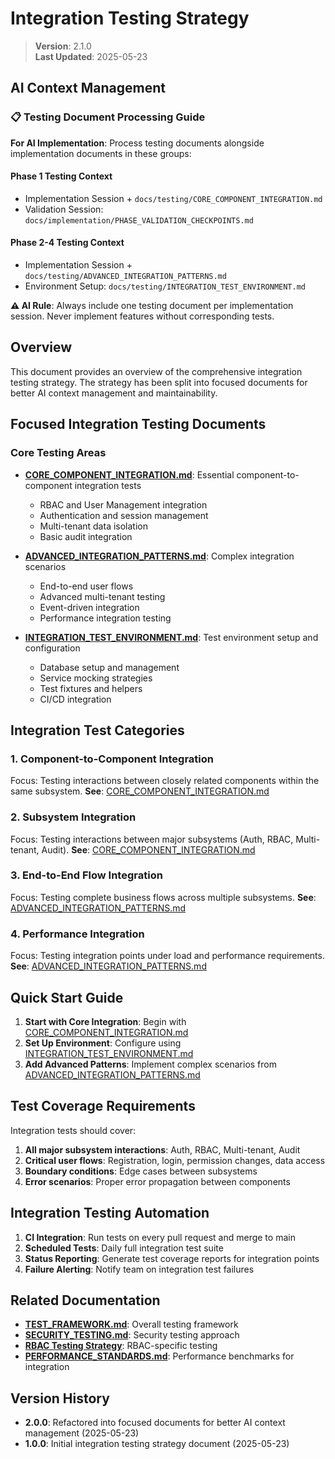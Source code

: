 
# Integration Testing Strategy

> **Version**: 2.1.0  
> **Last Updated**: 2025-05-23

## AI Context Management

### 📋 Testing Document Processing Guide
**For AI Implementation**: Process testing documents alongside implementation documents in these groups:

#### Phase 1 Testing Context
- Implementation Session + `docs/testing/CORE_COMPONENT_INTEGRATION.md`
- Validation Session: `docs/implementation/PHASE_VALIDATION_CHECKPOINTS.md`

#### Phase 2-4 Testing Context
- Implementation Session + `docs/testing/ADVANCED_INTEGRATION_PATTERNS.md`
- Environment Setup: `docs/testing/INTEGRATION_TEST_ENVIRONMENT.md`

**⚠️ AI Rule**: Always include one testing document per implementation session. Never implement features without corresponding tests.

## Overview

This document provides an overview of the comprehensive integration testing strategy. The strategy has been split into focused documents for better AI context management and maintainability.

## Focused Integration Testing Documents

### Core Testing Areas

- **[CORE_COMPONENT_INTEGRATION.md](docs/testing/CORE_COMPONENT_INTEGRATION.md)**: Essential component-to-component integration tests
  - RBAC and User Management integration
  - Authentication and session management
  - Multi-tenant data isolation
  - Basic audit integration

- **[ADVANCED_INTEGRATION_PATTERNS.md](docs/testing/ADVANCED_INTEGRATION_PATTERNS.md)**: Complex integration scenarios
  - End-to-end user flows
  - Advanced multi-tenant testing
  - Event-driven integration
  - Performance integration testing

- **[INTEGRATION_TEST_ENVIRONMENT.md](docs/testing/INTEGRATION_TEST_ENVIRONMENT.md)**: Test environment setup and configuration
  - Database setup and management
  - Service mocking strategies
  - Test fixtures and helpers
  - CI/CD integration

## Integration Test Categories

### 1. Component-to-Component Integration
Focus: Testing interactions between closely related components within the same subsystem.
**See**: [CORE_COMPONENT_INTEGRATION.md](docs/testing/CORE_COMPONENT_INTEGRATION.md)

### 2. Subsystem Integration
Focus: Testing interactions between major subsystems (Auth, RBAC, Multi-tenant, Audit).
**See**: [CORE_COMPONENT_INTEGRATION.md](docs/testing/CORE_COMPONENT_INTEGRATION.md)

### 3. End-to-End Flow Integration
Focus: Testing complete business flows across multiple subsystems.
**See**: [ADVANCED_INTEGRATION_PATTERNS.md](docs/testing/ADVANCED_INTEGRATION_PATTERNS.md)

### 4. Performance Integration
Focus: Testing integration points under load and performance requirements.
**See**: [ADVANCED_INTEGRATION_PATTERNS.md](docs/testing/ADVANCED_INTEGRATION_PATTERNS.md)

## Quick Start Guide

1. **Start with Core Integration**: Begin with [CORE_COMPONENT_INTEGRATION.md](docs/testing/CORE_COMPONENT_INTEGRATION.md)
2. **Set Up Environment**: Configure using [INTEGRATION_TEST_ENVIRONMENT.md](docs/testing/INTEGRATION_TEST_ENVIRONMENT.md)
3. **Add Advanced Patterns**: Implement complex scenarios from [ADVANCED_INTEGRATION_PATTERNS.md](docs/testing/ADVANCED_INTEGRATION_PATTERNS.md)

## Test Coverage Requirements

Integration tests should cover:

1. **All major subsystem interactions**: Auth, RBAC, Multi-tenant, Audit
2. **Critical user flows**: Registration, login, permission changes, data access
3. **Boundary conditions**: Edge cases between subsystems
4. **Error scenarios**: Proper error propagation between components

## Integration Testing Automation

1. **CI Integration**: Run tests on every pull request and merge to main
2. **Scheduled Tests**: Daily full integration test suite
3. **Status Reporting**: Generate test coverage reports for integration points
4. **Failure Alerting**: Notify team on integration test failures

## Related Documentation

- **[TEST_FRAMEWORK.md](docs/TEST_FRAMEWORK.md)**: Overall testing framework
- **[SECURITY_TESTING.md](docs/testing/SECURITY_TESTING.md)**: Security testing approach
- **[RBAC Testing Strategy](docs/rbac/TESTING_STRATEGY.md)**: RBAC-specific testing
- **[PERFORMANCE_STANDARDS.md](docs/PERFORMANCE_STANDARDS.md)**: Performance benchmarks for integration

## Version History

- **2.0.0**: Refactored into focused documents for better AI context management (2025-05-23)
- **1.0.0**: Initial integration testing strategy document (2025-05-23)
